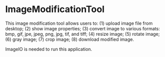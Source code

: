 # ImageModificationTool
This image modification tool allows users to:
(1) upload image file from desktop;
(2) show image properties;
(3) convert image to various formats: bmp, gif, jpe, jpeg, png, jpg, tif, and tiff;
(4) resize image;
(5) rotate image;
(6) gray image;
(7) crop image;
(8) download modified image.

ImageIO is needed to run this application.
